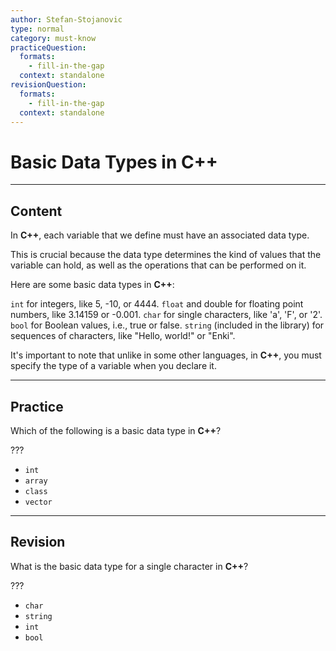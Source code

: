 ```yaml
---
author: Stefan-Stojanovic
type: normal
category: must-know
practiceQuestion:
  formats:
    - fill-in-the-gap
  context: standalone
revisionQuestion:
  formats:
    - fill-in-the-gap
  context: standalone
---
```


# Basic Data Types in C++

---

## Content

In **C++**, each variable that we define must have an associated data type.

This is crucial because the data type determines the kind of values that the variable can hold, as well as the operations that can be performed on it.

Here are some basic data types in **C++**:

`int` for integers, like 5, -10, or 4444.
`float` and double for floating point numbers, like 3.14159 or -0.001.
`char` for single characters, like 'a', 'F', or '2'.
`bool` for Boolean values, i.e., true or false.
`string` (included in the <string> library) for sequences of characters, like "Hello, world!" or "Enki".

It's important to note that unlike in some other languages, in **C++**, you must specify the type of a variable when you declare it.

---
## Practice

Which of the following is a basic data type in **C++**?

???

- `int`
- `array`
- `class`
- `vector`

---
## Revision

What is the basic data type for a single character in **C++**?

???

- `char`
- `string`
- `int`
- `bool`
